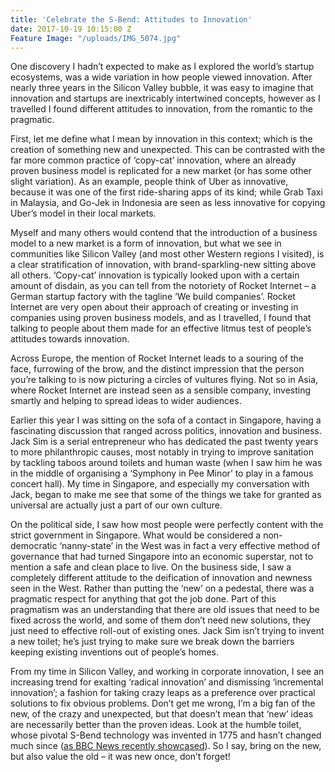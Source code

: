 ```yaml
---
title: 'Celebrate the S-Bend: Attitudes to Innovation'
date: 2017-10-19 10:15:00 Z
Feature Image: "/uploads/IMG_5074.jpg"
---
```


One discovery I hadn’t expected to make as I explored the world’s startup ecosystems, was a wide variation in how people viewed innovation. After nearly three years in the Silicon Valley bubble, it was easy to imagine that innovation and startups are inextricably intertwined concepts, however as I travelled I found different attitudes to innovation, from the romantic to the pragmatic.

First, let me define what I mean by innovation in this context; which is the creation of something new and unexpected. This can be contrasted with the far more common practice of ‘copy-cat’ innovation, where an already proven business model is replicated for a new market (or has some other slight variation). As an example, people think of Uber as innovative, because it was one of the first ride-sharing apps of its kind; while Grab Taxi in Malaysia, and Go-Jek in Indonesia are seen as less innovative for copying Uber’s model in their local markets. 

Myself and many others would contend that the introduction of a business model to a new market is a form of innovation, but what we see in communities like Silicon Valley (and most other Western regions I visited), is a clear stratification of innovation, with brand-sparkling-new sitting above all others. ‘Copy-cat’ innovation is typically looked upon with a certain amount of disdain, as you can tell from the notoriety of Rocket Internet – a German startup factory with the tagline ‘We build companies’. Rocket Internet are very open about their approach of creating or investing in companies using proven business models, and as I travelled, I found that talking to people about them made for an effective litmus test of people’s attitudes towards innovation. 

Across Europe, the mention of Rocket Internet leads to a souring of the face, furrowing of the brow, and the distinct impression that the person you’re talking to is now picturing a circles of vultures flying. Not so in Asia, where Rocket Internet are instead seen as a sensible company, investing smartly and helping to spread ideas to wider audiences. 

Earlier this year I was sitting on the sofa of a contact in Singapore, having a fascinating discussion that ranged across politics, innovation and business. Jack Sim is a serial entrepreneur who has dedicated the past twenty years to more philanthropic causes, most notably in trying to improve sanitation by tackling taboos around toilets and human waste (when I saw him he was in the middle of organising a ‘Symphony in Pee Minor’ to play in a famous concert hall). My time in Singapore, and especially my conversation with Jack, began to make me see that some of the things we take for granted as universal are actually just a part of our own culture. 

On the political side, I saw how most people were perfectly content with the strict government in Singapore. What would be considered a non-democratic ‘nanny-state’ in the West was in fact a very effective method of governance that had turned Singapore into an economic superstar, not to mention a safe and clean place to live. On the business side, I saw a completely different attitude to the deification of innovation and newness seen in the West. Rather than putting the ‘new’ on a pedestal, there was a pragmatic respect for anything that got the job done. Part of this pragmatism was an understanding that there are old issues that need to be fixed across the world, and some of them don’t need new solutions, they just need to effective roll-out of existing ones. Jack Sim isn’t trying to invent a new toilet; he’s just trying to make sure we break down the barriers keeping existing inventions out of people’s homes. 

From my time in Silicon Valley, and working in corporate innovation, I see an increasing trend for exalting ‘radical innovation’ and dismissing ‘incremental innovation’; a fashion for taking crazy leaps as a preference over practical solutions to fix obvious problems. Don’t get me wrong, I’m a big fan of the new, of the crazy and unexpected, but that doesn’t mean that ‘new’ ideas are necessarily better than the proven ideas. Look at the humble toilet, whose pivotal S-Bend technology was invented in 1775 and hasn’t changed much since ([as BBC News recently showcased](http://www.bbc.co.uk/news/business-41188465)). So I say, bring on the new, but also value the old – it was new once, don’t forget!